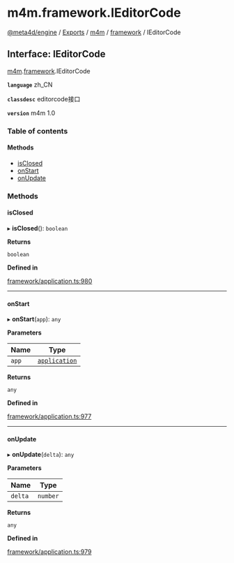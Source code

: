 # m4m.framework.IEditorCode

[@meta4d/engine](../) / [Exports](../modules/) / [m4m](../modules/m4m.md) / [framework](../modules/m4m.framework.md) / IEditorCode

## Interface: IEditorCode

[m4m](../modules/m4m.md).[framework](../modules/m4m.framework.md).IEditorCode

**`language`** zh\_CN

**`classdesc`** editorcode接口

**`version`** m4m 1.0

### Table of contents

#### Methods

* [isClosed](m4m.framework.IEditorCode.md#isclosed)
* [onStart](m4m.framework.IEditorCode.md#onstart)
* [onUpdate](m4m.framework.IEditorCode.md#onupdate)

### Methods

#### isClosed

▸ **isClosed**(): `boolean`

**Returns**

`boolean`

**Defined in**

[framework/application.ts:980](https://github.com/meta4d-me/meta4d-engine/blob/cf6bfe6/src/framework/application.ts#L980)

***

#### onStart

▸ **onStart**(`app`): `any`

**Parameters**

| Name  | Type                                                     |
| ----- | -------------------------------------------------------- |
| `app` | [`application`](../classes/m4m.framework.application.md) |

**Returns**

`any`

**Defined in**

[framework/application.ts:977](https://github.com/meta4d-me/meta4d-engine/blob/cf6bfe6/src/framework/application.ts#L977)

***

#### onUpdate

▸ **onUpdate**(`delta`): `any`

**Parameters**

| Name    | Type     |
| ------- | -------- |
| `delta` | `number` |

**Returns**

`any`

**Defined in**

[framework/application.ts:979](https://github.com/meta4d-me/meta4d-engine/blob/cf6bfe6/src/framework/application.ts#L979)
